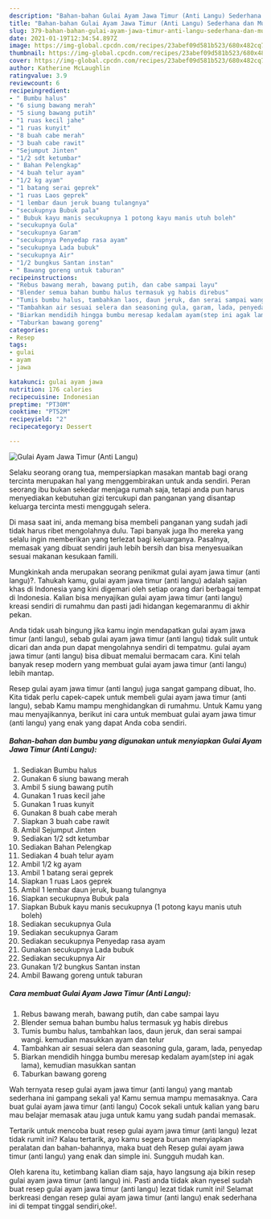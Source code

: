 ```yaml
---
description: "Bahan-bahan Gulai Ayam Jawa Timur (Anti Langu) Sederhana dan Mudah Dibuat"
title: "Bahan-bahan Gulai Ayam Jawa Timur (Anti Langu) Sederhana dan Mudah Dibuat"
slug: 379-bahan-bahan-gulai-ayam-jawa-timur-anti-langu-sederhana-dan-mudah-dibuat
date: 2021-01-19T12:34:54.897Z
image: https://img-global.cpcdn.com/recipes/23abef09d581b523/680x482cq70/gulai-ayam-jawa-timur-anti-langu-foto-resep-utama.jpg
thumbnail: https://img-global.cpcdn.com/recipes/23abef09d581b523/680x482cq70/gulai-ayam-jawa-timur-anti-langu-foto-resep-utama.jpg
cover: https://img-global.cpcdn.com/recipes/23abef09d581b523/680x482cq70/gulai-ayam-jawa-timur-anti-langu-foto-resep-utama.jpg
author: Katherine McLaughlin
ratingvalue: 3.9
reviewcount: 6
recipeingredient:
- " Bumbu halus"
- "6 siung bawang merah"
- "5 siung bawang putih"
- "1 ruas kecil jahe"
- "1 ruas kunyit"
- "8 buah cabe merah"
- "3 buah cabe rawit"
- "Sejumput Jinten"
- "1/2 sdt ketumbar"
- " Bahan Pelengkap"
- "4 buah telur ayam"
- "1/2 kg ayam"
- "1 batang serai geprek"
- "1 ruas Laos geprek"
- "1 lembar daun jeruk buang tulangnya"
- "secukupnya Bubuk pala"
- " Bubuk kayu manis secukupnya 1 potong kayu manis utuh boleh"
- "secukupnya Gula"
- "secukupnya Garam"
- "secukupnya Penyedap rasa ayam"
- "secukupnya Lada bubuk"
- "secukupnya Air"
- "1/2 bungkus Santan instan"
- " Bawang goreng untuk taburan"
recipeinstructions:
- "Rebus bawang merah, bawang putih, dan cabe sampai layu"
- "Blender semua bahan bumbu halus termasuk yg habis direbus"
- "Tumis bumbu halus, tambahkan laos, daun jeruk, dan serai sampai wangi. kemudian masukkan ayam dan telur"
- "Tambahkan air sesuai selera dan seasoning gula, garam, lada, penyedap"
- "Biarkan mendidih hingga bumbu meresap kedalam ayam(step ini agak lama), kemudian masukkan santan"
- "Taburkan bawang goreng"
categories:
- Resep
tags:
- gulai
- ayam
- jawa

katakunci: gulai ayam jawa 
nutrition: 176 calories
recipecuisine: Indonesian
preptime: "PT30M"
cooktime: "PT52M"
recipeyield: "2"
recipecategory: Dessert

---
```



![Gulai Ayam Jawa Timur (Anti Langu)](https://img-global.cpcdn.com/recipes/23abef09d581b523/680x482cq70/gulai-ayam-jawa-timur-anti-langu-foto-resep-utama.jpg)

Selaku seorang orang tua, mempersiapkan masakan mantab bagi orang tercinta merupakan hal yang menggembirakan untuk anda sendiri. Peran seorang ibu bukan sekedar menjaga rumah saja, tetapi anda pun harus menyediakan kebutuhan gizi tercukupi dan panganan yang disantap keluarga tercinta mesti menggugah selera.

Di masa  saat ini, anda memang bisa membeli panganan yang sudah jadi tidak harus ribet mengolahnya dulu. Tapi banyak juga lho mereka yang selalu ingin memberikan yang terlezat bagi keluarganya. Pasalnya, memasak yang dibuat sendiri jauh lebih bersih dan bisa menyesuaikan sesuai makanan kesukaan famili. 



Mungkinkah anda merupakan seorang penikmat gulai ayam jawa timur (anti langu)?. Tahukah kamu, gulai ayam jawa timur (anti langu) adalah sajian khas di Indonesia yang kini digemari oleh setiap orang dari berbagai tempat di Indonesia. Kalian bisa menyajikan gulai ayam jawa timur (anti langu) kreasi sendiri di rumahmu dan pasti jadi hidangan kegemaranmu di akhir pekan.

Anda tidak usah bingung jika kamu ingin mendapatkan gulai ayam jawa timur (anti langu), sebab gulai ayam jawa timur (anti langu) tidak sulit untuk dicari dan anda pun dapat mengolahnya sendiri di tempatmu. gulai ayam jawa timur (anti langu) bisa dibuat memalui bermacam cara. Kini telah banyak resep modern yang membuat gulai ayam jawa timur (anti langu) lebih mantap.

Resep gulai ayam jawa timur (anti langu) juga sangat gampang dibuat, lho. Kita tidak perlu capek-capek untuk membeli gulai ayam jawa timur (anti langu), sebab Kamu mampu menghidangkan di rumahmu. Untuk Kamu yang mau menyajikannya, berikut ini cara untuk membuat gulai ayam jawa timur (anti langu) yang enak yang dapat Anda coba sendiri.

<!--inarticleads1-->

##### Bahan-bahan dan bumbu yang digunakan untuk menyiapkan Gulai Ayam Jawa Timur (Anti Langu):

1. Sediakan  Bumbu halus
1. Gunakan 6 siung bawang merah
1. Ambil 5 siung bawang putih
1. Gunakan 1 ruas kecil jahe
1. Gunakan 1 ruas kunyit
1. Gunakan 8 buah cabe merah
1. Siapkan 3 buah cabe rawit
1. Ambil Sejumput Jinten
1. Sediakan 1/2 sdt ketumbar
1. Sediakan  Bahan Pelengkap
1. Sediakan 4 buah telur ayam
1. Ambil 1/2 kg ayam
1. Ambil 1 batang serai geprek
1. Siapkan 1 ruas Laos geprek
1. Ambil 1 lembar daun jeruk, buang tulangnya
1. Siapkan secukupnya Bubuk pala
1. Siapkan  Bubuk kayu manis secukupnya (1 potong kayu manis utuh boleh)
1. Sediakan secukupnya Gula
1. Sediakan secukupnya Garam
1. Sediakan secukupnya Penyedap rasa ayam
1. Gunakan secukupnya Lada bubuk
1. Sediakan secukupnya Air
1. Gunakan 1/2 bungkus Santan instan
1. Ambil  Bawang goreng untuk taburan




<!--inarticleads2-->

##### Cara membuat Gulai Ayam Jawa Timur (Anti Langu):

1. Rebus bawang merah, bawang putih, dan cabe sampai layu
1. Blender semua bahan bumbu halus termasuk yg habis direbus
1. Tumis bumbu halus, tambahkan laos, daun jeruk, dan serai sampai wangi. kemudian masukkan ayam dan telur
1. Tambahkan air sesuai selera dan seasoning gula, garam, lada, penyedap
1. Biarkan mendidih hingga bumbu meresap kedalam ayam(step ini agak lama), kemudian masukkan santan
1. Taburkan bawang goreng




Wah ternyata resep gulai ayam jawa timur (anti langu) yang mantab sederhana ini gampang sekali ya! Kamu semua mampu memasaknya. Cara buat gulai ayam jawa timur (anti langu) Cocok sekali untuk kalian yang baru mau belajar memasak atau juga untuk kamu yang sudah pandai memasak.

Tertarik untuk mencoba buat resep gulai ayam jawa timur (anti langu) lezat tidak rumit ini? Kalau tertarik, ayo kamu segera buruan menyiapkan peralatan dan bahan-bahannya, maka buat deh Resep gulai ayam jawa timur (anti langu) yang enak dan simple ini. Sungguh mudah kan. 

Oleh karena itu, ketimbang kalian diam saja, hayo langsung aja bikin resep gulai ayam jawa timur (anti langu) ini. Pasti anda tiidak akan nyesel sudah buat resep gulai ayam jawa timur (anti langu) lezat tidak rumit ini! Selamat berkreasi dengan resep gulai ayam jawa timur (anti langu) enak sederhana ini di tempat tinggal sendiri,oke!.

